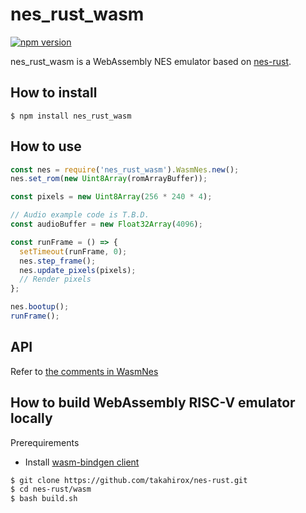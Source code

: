 # nes_rust_wasm

[![npm version](https://badge.fury.io/js/nes_rust_wasm.svg)](https://badge.fury.io/js/nes_rust_wasm)

nes_rust_wasm is a WebAssembly NES emulator based on
[nes-rust](https://github.com/takahirox/nes-rust).

## How to install

```
$ npm install nes_rust_wasm
```

## How to use

```javascript
const nes = require('nes_rust_wasm').WasmNes.new();
nes.set_rom(new Uint8Array(romArrayBuffer));

const pixels = new Uint8Array(256 * 240 * 4);

// Audio example code is T.B.D.
const audioBuffer = new Float32Array(4096);

const runFrame = () => {
  setTimeout(runFrame, 0);
  nes.step_frame();
  nes.update_pixels(pixels);
  // Render pixels
};

nes.bootup();
runFrame();
```

## API

Refer to [the comments in WasmNes](https://github.com/takahirox/nes-rust/blob/master/wasm/src/lib.rs)

## How to build WebAssembly RISC-V emulator locally

Prerequirements
- Install [wasm-bindgen client](https://rustwasm.github.io/docs/wasm-bindgen/)

```sh
$ git clone https://github.com/takahirox/nes-rust.git
$ cd nes-rust/wasm
$ bash build.sh
```

